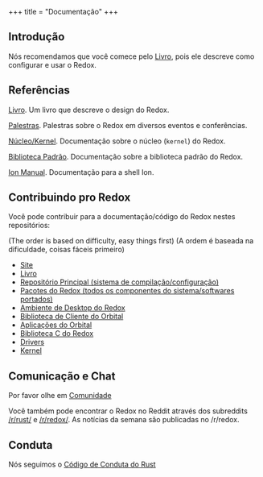 +++
title = "Documentação"
+++

## Introdução

Nós recomendamos que você comece pelo [Livro](https://doc.redox-os.org/book/), pois ele descreve como configurar e usar o Redox.

## Referências

[Livro](https://doc.redox-os.org/book/). Um livro que descreve o design do Redox.

[Palestras](/talks/). Palestras sobre o Redox em diversos eventos e conferências.

[Núcleo/Kernel](https://doc.redox-os.org/kernel/kernel/). Documentação sobre o núcleo (`kernel`) do Redox.

[Biblioteca Padrão](https://doc.redox-os.org/std/std/). Documentação sobre a biblioteca padrão do Redox.

[Ion Manual](https://doc.redox-os.org/ion-manual/). Documentação para a shell Ion.

## Contribuindo pro Redox

Você pode contribuir para a documentação/código do Redox nestes repositórios:

(The order is based on difficulty, easy things first)
(A ordem é baseada na dificuldade, coisas fáceis primeiro)

- [Site](https://gitlab.redox-os.org/redox-os/website)
- [Livro](https://gitlab.redox-os.org/redox-os/book)
- [Repositório Principal (sistema de compilação/configuração)](https://gitlab.redox-os.org/redox-os/redox)
- [Pacotes do Redox (todos os componentes do sistema/softwares portados)](https://gitlab.redox-os.org/redox-os/cookbook)
- [Ambiente de Desktop do Redox](https://gitlab.redox-os.org/redox-os/orbital)
- [Biblioteca de Cliente do Orbital](https://gitlab.redox-os.org/redox-os/orbclient)
- [Aplicações do Orbital](https://gitlab.redox-os.org/redox-os/orbutils)
- [Biblioteca C do Redox](https://gitlab.redox-os.org/redox-os/relibc)
- [Drivers](https://gitlab.redox-os.org/redox-os/drivers)
- [Kernel](https://gitlab.redox-os.org/redox-os/kernel)

## Comunicação e Chat

Por favor olhe em [Comunidade](/community/)

Você também pode encontrar o Redox no Reddit através dos subreddits [/r/rust/](https://www.reddit.com/r/rust) e [/r/redox/](https://www.reddit.com/r/redox). As notícias da semana são publicadas no /r/redox.

## Conduta

Nós seguimos o [Código de Conduta do Rust](https://www.rust-lang.org/policies/code-of-conduct)

